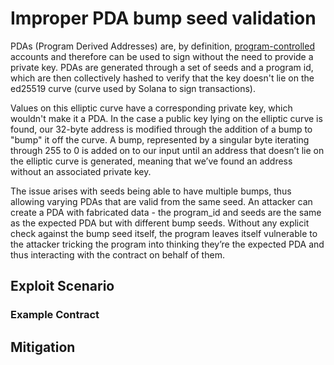 
# Improper PDA bump seed validation

PDAs (Program Derived Addresses) are, by definition, [program-controlled](https://docs.solana.com/terminology#program-derived-account-pda) accounts and therefore can be used to sign without the need to provide a private key. PDAs are generated through a set of seeds and a program id, which are then collectively hashed to verify that the key doesn't lie on the ed25519 curve (curve used by Solana to sign transactions). 

Values on this elliptic curve have a corresponding private key, which wouldn't make it a PDA.
In the case a public key lying on the elliptic curve is found, our 32-byte address is modified through the addition of a bump to "bump" it off the curve. A bump, represented by a singular byte iterating through 255 to 0 is added on to our input until an address that doesn’t lie on the elliptic curve is generated, meaning that we’ve found an address without an associated private key. 

The issue arises with seeds being able to have multiple bumps, thus allowing varying PDAs that are valid from the same seed. An attacker can create a PDA with fabricated data - the program_id and seeds are the same as the expected PDA but with different bump seeds. Without any explicit check against the bump seed itself, the program leaves itself vulnerable to the attacker tricking the program into thinking they’re the expected PDA and thus interacting with the contract on behalf of them.

## Exploit Scenario

### Example Contract

## Mitigation

